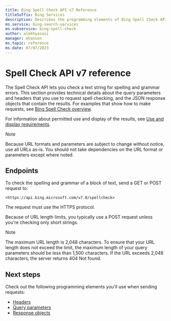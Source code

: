 ```yaml
---
title: Bing Spell Check API v7 Reference
titleSuffix: Bing Services
description: Describes the programming elements of Bing Spell Check API.
ms.service: bing-search-services
ms.subservice: bing-spell-check
author: alekhyasasi
manager: ehansen
ms.topic: reference
ms.date: 07/07/2023
---
```


# Spell Check API v7 reference

The Spell Check API lets you check a text string for spelling and grammar errors. This section provides technical details about the query parameters and headers that you use to request spell checking, and the JSON response objects that contain the results. For examples that show how to make requests, see [Bing Spell Check overview](../overview.md).
  
For information about permitted use and display of the results, see [Use and display requirements](../../bing-web-search/use-display-requirements.md).

> [!NOTE]
> Because URL formats and parameters are subject to change without notice, use all URLs as-is. You should not take dependencies on the URL format or parameters except where noted.
  
## Endpoints  

To check the spelling and grammar of a block of text, send a GET or POST request to:  
  
`<https://api.bing.microsoft.com/v7.0/spellcheck>`
  
The request must use the HTTPS protocol.  
  
Because of URL length limits, you typically use a POST request unless you're checking only short strings.  

> [!NOTE]
> The maximum URL length is 2,048 characters. To ensure that your URL length does not exceed the limit, the maximum length of your query parameters should be less than 1,500 characters. If the URL exceeds 2,048 characters, the server returns 404 Not found.  
  
## Next steps

Check out the following programming elements you'll use when sending requests:

- [Headers](headers.md)
- [Query parameters](query-parameters.md)
- [Response objects](response-objects.md)
